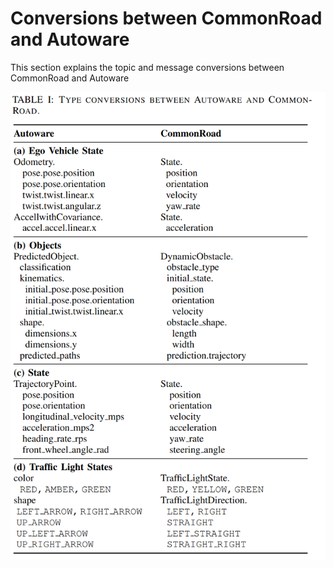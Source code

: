 # Conversions between CommonRoad and Autoware
This section explains the topic and message conversions between CommonRoad and Autoware

![Conversion Table](assets/conversions.png)